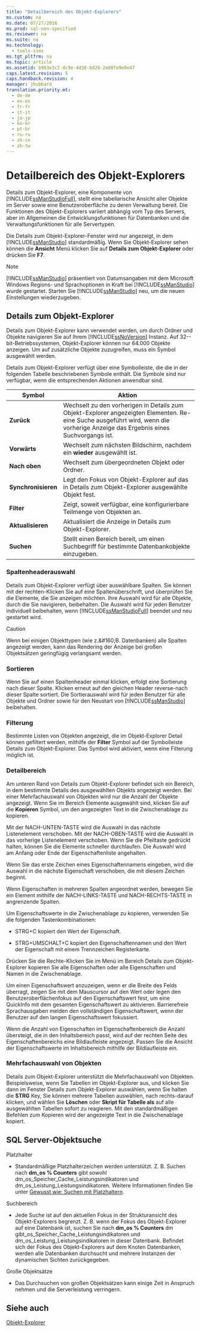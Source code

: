 ```yaml
---
title: "Detailbereich des Objekt-Explorers"
ms.custom: na
ms.date: 07/27/2016
ms.prod: sql-non-specified
ms.reviewer: na
ms.suite: na
ms.technology: 
  - tools-ssms
ms.tgt_pltfrm: na
ms.topic: article
ms.assetid: b963e3c2-dc9e-4d38-bd28-2e00fe9e0e47
caps.latest.revision: 5
caps.handback.revision: 4
manager: jhubbard
translation.priority.mt: 
  - de-de
  - es-es
  - fr-fr
  - it-it
  - ja-jp
  - ko-kr
  - pt-br
  - ru-ru
  - zh-cn
  - zh-tw
---
```

# Detailbereich des Objekt-Explorers
Details zum Objekt-Explorer, eine Komponente von [!INCLUDE[ssManStudioFull](../content/includes/ssManStudioFull_md.md)], stellt eine tabellarische Ansicht aller Objekte im Server sowie eine Benutzeroberfläche zu deren Verwaltung bereit. Die Funktionen des Objekt-Explorers variiert abhängig vom Typ des Servers, aber im Allgemeinen die Entwicklungsfunktionen für Datenbanken und die Verwaltungsfunktionen für alle Servertypen.  
  
Die Details zum Objekt-Explorer-Fenster wird nur angezeigt, in dem [!INCLUDE[ssManStudio](../content/includes/ssManStudio_md.md)] standardmäßig. Wenn Sie Objekt-Explorer sehen können die **Ansicht** Menü klicken Sie auf **Details zum Objekt-Explorer** oder drücken Sie **F7**.  
  
> [!NOTE]  
> [!INCLUDE[ssManStudio](../content/includes/ssManStudio_md.md)] präsentiert von Datumsangaben mit dem Microsoft Windows Regions- und Sprachoptionen in Kraft bei [!INCLUDE[ssManStudio](../content/includes/ssManStudio_md.md)] wurde gestartet. Starten Sie [!INCLUDE[ssManStudio](../content/includes/ssManStudio_md.md)] neu, um die neuen Einstellungen wiederzugeben.  
  
## Details zum Objekt-Explorer  
Details zum Objekt-Explorer kann verwendet werden, um durch Ordner und Objekte navigieren Sie auf Ihrem [!INCLUDE[ssNoVersion](../content/includes/ssNoVersion_md.md)] Instanz. Auf 32\--bit-Betriebssystemen, Objekt-Explorer können nur 64.000 Objekte anzeigen. Um auf zusätzliche Objekte zuzugreifen, muss ein Symbol ausgewählt werden.  
  
Details zum Objekt-Explorer verfügt über eine Symbolleiste, die die in der folgenden Tabelle beschriebenen Symbole enthält. Die Symbole sind nur verfügbar, wenn die entsprechenden Aktionen anwendbar sind.  
  
|Symbol|Aktion|  
|--------|----------|  
|**Zurück**|Wechselt zu den vorherigen in Details zum Objekt-Explorer angezeigten Elementen. Re\-eine Suche ausgeführt wird, wenn die vorherige Anzeige das Ergebnis eines Suchvorgangs ist.|  
|**Vorwärts**|Wechselt zum nächsten Bildschirm, nachdem ein **wieder** ausgewählt ist.|  
|**Nach oben**|Wechselt zum übergeordneten Objekt oder Ordner.|  
|**Synchronisieren**|Legt den Fokus von Objekt-Explorer auf das in Details zum Objekt-Explorer ausgewählte Objekt fest.|  
|**Filter**|Zeigt, soweit verfügbar, eine konfigurierbare Teilmenge von Objekten an.|  
|**Aktualisieren**|Aktualisiert die Anzeige in Details zum Objekt-Explorer.|  
|**Suchen**|Stellt einen Bereich bereit, um einen Suchbegriff für bestimmte Datenbankobjekte einzugeben.|  
  
### Spaltenheaderauswahl  
Details zum Objekt-Explorer verfügt über auswählbare Spalten. Sie können mit der rechten\-Klicken Sie auf eine Spaltenüberschrift, und überprüfen Sie die Elemente, die Sie anzeigen möchten. Ihre Auswahl wird für alle Objekte, durch die Sie navigieren, beibehalten. Die Auswahl wird für jeden Benutzer individuell beibehalten, wenn [!INCLUDE[ssManStudioFull](../content/includes/ssManStudioFull_md.md)] beendet und neu gestartet wird.  
  
> [!CAUTION]  
> Wenn bei einigen Objekttypen (wie z.&amp;#160;B. Datenbanken) alle Spalten angezeigt werden, kann das Rendering der Anzeige bei großen Objektsätzen geringfügig verlangsamt werden.  
  
### Sortieren  
Wenn Sie auf einen Spaltenheader einmal klicken, erfolgt eine Sortierung nach dieser Spalte. Klicken erneut auf den gleichen Header reverse\-nach dieser Spalte sortiert. Die Sortierauswahl wird für jeden Benutzer für alle Objekte und Ordner sowie für den Neustart von [!INCLUDE[ssManStudio](../content/includes/ssManStudio_md.md)] beibehalten.  
  
### Filterung  
Bestimmte Listen von Objekten angezeigt, die im Objekt-Explorer Detail können gefiltert werden, mithilfe der **Filter** Symbol auf der Symbolleiste Details zum Objekt-Explorer. Das Symbol wird aktiviert, wenn eine Filterung möglich ist.  
  
### Detailbereich  
Am unteren Rand von Details zum Objekt-Explorer befindet sich ein Bereich, in dem bestimmte Details des ausgewählten Objekts angezeigt werden. Bei einer Mehrfachauswahl von Objekten wird nur die Anzahl der Objekte angezeigt. Wenn Sie im Bereich Elemente ausgewählt sind, klicken Sie auf die **Kopieren** Symbol, um den angezeigten Text in die Zwischenablage zu kopieren.  
  
Mit der NACH-UNTEN-TASTE wird die Auswahl in das nächste Listenelement verschoben. Mit der NACH-OBEN-TASTE wird die Auswahl in das vorherige Listenelement verschoben. Wenn Sie die Pfeiltaste gedrückt halten, können Sie die Elemente schneller durchlaufen. Die Auswahl wird am Anfang oder Ende der Eigenschaftenliste angehalten.  
  
Wenn Sie das erste Zeichen eines Eigenschaftennamens eingeben, wird die Auswahl in die nächste Eigenschaft verschoben, die mit diesem Zeichen beginnt.  
  
Wenn Eigenschaften in mehreren Spalten angeordnet werden, bewegen Sie ein Element mithilfe der NACH-LINKS-TASTE und NACH-RECHTS-TASTE in angrenzende Spalten.  
  
Um Eigenschaftswerte in die Zwischenablage zu kopieren, verwenden Sie die folgenden Tastenkombinationen:  
  
-   STRG\+C kopiert den Wert der Eigenschaft.  
  
-   STRG\+UMSCHALT\+C kopiert den Eigenschaftennamen und den Wert der Eigenschaft mit einem Trennzeichen Registerkarte.  
  
Drücken Sie die Rechte\-Klicken Sie im Menü im Bereich Details zum Objekt-Explorer kopieren Sie alle Eigenschaften oder alle Eigenschaften und Namen in die Zwischenablage.  
  
Um einen Eigenschaftswert anzuzeigen, wenn er die Breite des Felds überragt, zeigen Sie mit dem Mauscursor auf den Wert oder legen den Benutzeroberflächenfokus auf den Eigenschaftswert fest, um eine QuickInfo mit dem gesamten Eigenschaftswert zu aktivieren. Barrierefreie Sprachausgaben melden den vollständigen Eigenschaftswert, wenn der Benutzer auf den langen Eigenschaftswert fokussiert.  
  
Wenn die Anzahl von Eigenschaften im Eigenschaftenbereich die Anzahl übersteigt, die in den Inhaltsbereich passt, wird auf der rechten Seite des Eigenschaftenbereichs eine Bildlaufleiste angezeigt. Passen Sie die Ansicht der Eigenschaftswerte im Inhaltsbereich mithilfe der Bildlaufleiste ein.  
  
### Mehrfachauswahl von Objekten  
Details zum Objekt-Explorer unterstützt die Mehrfachauswahl von Objekten. Beispielsweise, wenn Sie Tabellen im Objekt-Explorer aus, und klicken Sie dann im Fenster Details zum Objekt-Explorer auswählen, wenn Sie halten die **STRG** Key, Sie können mehrere Tabellen auswählen, nach rechts\-darauf klicken, und wählen Sie **Löschen** oder **Skript für Tabelle als** auf alle ausgewählten Tabellen sofort zu reagieren. Mit den standardmäßigen Befehlen zum Kopieren wird der angezeigte Text in die Zwischenablage kopiert.  
  
## SQL Server-Objektsuche  
Platzhalter  
  
-   Standardmäßige Platzhalterzeichen werden unterstützt. Z. B. Suchen nach **dm\_os % Counters** gibt sowohl dm\_os\_Speicher\_Cache\_Leistungsindikatoren und dm\_os\_Leistung\_Leistungsindikatoren. Weitere Informationen finden Sie unter [Gewusst wie: Suchen mit Platzhaltern](assetId:///449600f8-cc87-4b3f-878a-59c158a88a40).  
  
Suchbereich  
  
-   Jede Suche ist auf den aktuellen Fokus in der Strukturansicht des Objekt-Explorers begrenzt. Z. B. wenn der Fokus des Objekt-Explorer auf eine Datenbank ist, suchen Sie nach **dm\_os % Counters** dm gibt\_os\_Speicher\_Cache\_Leistungsindikatoren und dm\_os\_Leistung\_Leistungsindikatoren in dieser Datenbank. Befindet sich der Fokus des Objekt-Explorers auf dem Knoten Datenbanken, werden alle Datenbanken durchsucht und mehrere Instanzen der dynamischen Sichten zurückgegeben.  
  
Große Objektsätze  
  
-   Das Durchsuchen von großen Objektsätzen kann einige Zeit in Anspruch nehmen und die Serverleistung verringern.  
  
## Siehe auch  
[Objekt-Explorer](../content/Object-Explorer.md)  
  
